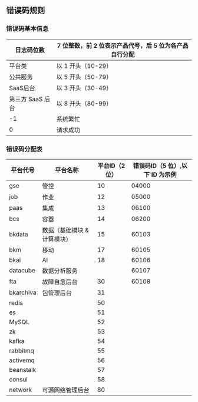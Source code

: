 ## 错误码规则

### 错误码基本信息

|日志码位数  |7 位整数，前 2 位表示产品代号，后 5 位为各产品自行分配  |
|--|--|
|平台类 |以 1 开头（10-29）  |
|公共服务 | 以 5 开头（50-79）  |
|SaaS后台 | 以 3 开头（30-49）  |
|第三方 SaaS 后台| 以 8 开头（80-99） |
|-1 | 系统繁忙  |
|0  |请求成功 |

### 错误码分配表

|平台代号|平台名称|平台ID（2 位）|错误码ID（5 位）,以下 ID 为示例|
|--|--|--|--|
|gse|管控|10|04000|
|job|作业|12|05000|
|paas|集成|13|06100|
|bcs|容器|14|06200|
|bkdata|数据（基础模块 & 计算模块）|15|60103|
|bkm|移动|17|60105|
|bkai|AI|18|60106|
|datacube|数据分析服务||60107|
|fta|故障自愈后台|30|60108|
|bkarchiva|包管理后台|31||
|redis||50||
|es||51||
|MySQL||52||
|zk||53||
|kafka||54||
|rabbitmq||55||
|activemq||56||
|beanstalk||57||
|consul||58||
|network|可源网络管理后台|80|||
